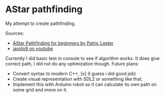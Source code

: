# AStar pathfinding

My attempt to create pathfinding.

Sources: 
* [AStar Pathfinding for beginners by Patric Lester](https://csis.pace.edu/~benjamin/teaching/cs627/webfiles/Astar.pdf) 
* [javidx9 on youtube](https://www.youtube.com/watch?v=icZj67PTFhc)

Currently I did basic test in console to see if algorithm works. It does give correct path, I did not do any optimization though.
Future plans:
* Convert syntax to modern C++, [x] (I guess i did good job)
* Create visual representation with SDL2 or something like that,
* Implement this with Arduino robot so it can calculate its own path on some grid and move on it.
